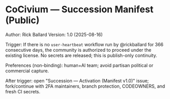 # CoCivium — Succession Manifest (Public)

Author: Rick Ballard
Version: 1.0 (2025-08-16)

Trigger: If there is no `user-heartbeat` workflow run by @rickballard for 366 consecutive days, the community is authorized to proceed under the existing license.
No secrets are released; this is publish-only continuity.

Preferences (non-binding): human+AI team; avoid partisan political or commercial capture.

After trigger: open "Succession — Activation (Manifest v1.0)" issue; fork/continue with 2FA maintainers, branch protection, CODEOWNERS, and fresh CI secrets.

